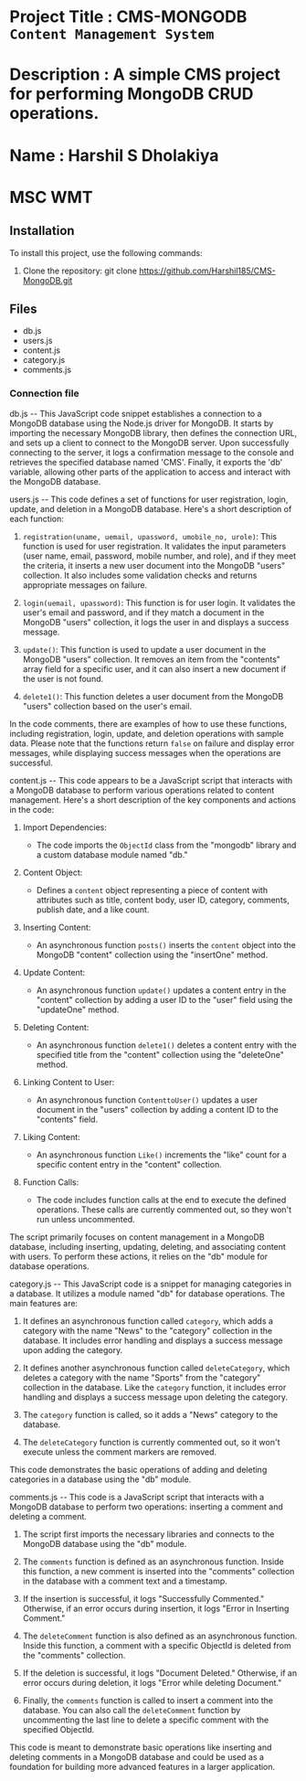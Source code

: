 # Project Title : CMS-MONGODB `Content Management System`
# Description : A simple CMS project for performing MongoDB CRUD operations.

# Name : Harshil S Dholakiya
# MSC WMT

## Installation
To install this project, use the following commands:
1. Clone the repository:
   git clone https://github.com/Harshil185/CMS-MongoDB.git

## Files 
- db.js
- users.js
- content.js
- category.js
- comments.js

### Connection file 
db.js -- This JavaScript code snippet establishes a connection to a MongoDB database using the Node.js driver for MongoDB. It starts by importing the necessary MongoDB library, then defines the connection URL, and sets up a client to connect to the MongoDB server.
Upon successfully connecting to the server, it logs a confirmation message to the console and retrieves the specified database named 'CMS'. Finally, it exports the 'db' variable, allowing other parts of the application to access and interact with the MongoDB database.


<!-- User file -->
users.js -- This code defines a set of functions for user registration, login, update, and deletion in a MongoDB database. Here's a short description of each function:

1. `registration(uname, uemail, upassword, umobile_no, urole)`: This function is used for user registration. It validates the input parameters (user name, email, password, mobile number, and role), and if they meet the criteria, it inserts a new user document into the MongoDB "users" collection. It also includes some validation checks and returns appropriate messages on failure.

2. `login(uemail, upassword)`: This function is for user login. It validates the user's email and password, and if they match a document in the MongoDB "users" collection, it logs the user in and displays a success message.

3. `update()`: This function is used to update a user document in the MongoDB "users" collection. It removes an item from the "contents" array field for a specific user, and it can also insert a new document if the user is not found.

4. `delete1()`: This function deletes a user document from the MongoDB "users" collection based on the user's email.

In the code comments, there are examples of how to use these functions, including registration, login, update, and deletion operations with sample data. Please note that the functions return `false` on failure and display error messages, while displaying success messages when the operations are successful.


<!-- Content file -->
content.js -- This code appears to be a JavaScript script that interacts with a MongoDB database to perform various operations related to content management. Here's a short description of the key components and actions in the code:

1. Import Dependencies:
   - The code imports the `ObjectId` class from the "mongodb" library and a custom database module named "db."

2. Content Object:
   - Defines a `content` object representing a piece of content with attributes such as title, content body, user ID, category, comments, publish date, and a like count.

3. Inserting Content:
   - An asynchronous function `posts()` inserts the `content` object into the MongoDB "content" collection using the "insertOne" method.

4. Update Content:
   - An asynchronous function `update()` updates a content entry in the "content" collection by adding a user ID to the "user" field using the "updateOne" method.

5. Deleting Content:
   - An asynchronous function `delete1()` deletes a content entry with the specified title from the "content" collection using the "deleteOne" method.

6. Linking Content to User:
   - An asynchronous function `ContenttoUser()` updates a user document in the "users" collection by adding a content ID to the "contents" field.

7. Liking Content:
   - An asynchronous function `Like()` increments the "like" count for a specific content entry in the "content" collection.

8. Function Calls:
   - The code includes function calls at the end to execute the defined operations. These calls are currently commented out, so they won't run unless uncommented.

The script primarily focuses on content management in a MongoDB database, including inserting, updating, deleting, and associating content with users. To perform these actions, it relies on the "db" module for database operations.


<!-- Category file -->
category.js -- This JavaScript code is a snippet for managing categories in a database. It utilizes a module named "db" for database operations. The main features are:

1. It defines an asynchronous function called `category`, which adds a category with the name "News" to the "category" collection in the database. It includes error handling and displays a success message upon adding the category.

2. It defines another asynchronous function called `deleteCategory`, which deletes a category with the name "Sports" from the "category" collection in the database. Like the `category` function, it includes error handling and displays a success message upon deleting the category.

3. The `category` function is called, so it adds a "News" category to the database.

4. The `deleteCategory` function is currently commented out, so it won't execute unless the comment markers are removed.

This code demonstrates the basic operations of adding and deleting categories in a database using the "db" module.


<!-- Comment file -->
comments.js -- This code is a JavaScript script that interacts with a MongoDB database to perform two operations: inserting a comment and deleting a comment.

1. The script first imports the necessary libraries and connects to the MongoDB database using the "db" module.

2. The `comments` function is defined as an asynchronous function. Inside this function, a new comment is inserted into the "comments" collection in the database with a comment text and a timestamp.

3. If the insertion is successful, it logs "Successfully Commented." Otherwise, if an error occurs during insertion, it logs "Error in Inserting Comment."

4. The `deleteComment` function is also defined as an asynchronous function. Inside this function, a comment with a specific ObjectId is deleted from the "comments" collection.

5. If the deletion is successful, it logs "Document Deleted." Otherwise, if an error occurs during deletion, it logs "Error while deleting Document."

6. Finally, the `comments` function is called to insert a comment into the database. You can also call the `deleteComment` function by uncommenting the last line to delete a specific comment with the specified ObjectId.

This code is meant to demonstrate basic operations like inserting and deleting comments in a MongoDB database and could be used as a foundation for building more advanced features in a larger application.

